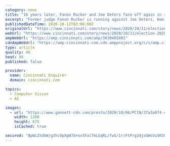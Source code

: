 ```yaml
---
category: news
title: "16 years later, Fanon Rucker and Joe Deters face off again in race for Hamilton County prosecutor"
excerpt: "Former judge Fanon Rucker is running against Joe Deters, Hamilton County's longest-serving prosecutor -- a repeat of the 2004 race."
publishedDateTime: 2020-10-12T02:06:00Z
originalUrl: "https://www.cincinnati.com/story/news/2020/10/11/election-2020-rucker-deters-face-off-in-race-prosecutor/3630401001/"
webUrl: "https://www.cincinnati.com/story/news/2020/10/11/election-2020-rucker-deters-face-off-in-race-prosecutor/3630401001/"
ampWebUrl: "https://amp.cincinnati.com/amp/3630401001"
cdnAmpWebUrl: "https://amp-cincinnati-com.cdn.ampproject.org/c/s/amp.cincinnati.com/amp/3630401001"
type: article
quality: 46
heat: 46
published: false

provider:
  name: Cincinnati Enquirer
  domain: cincinnati.com

topics:
  - Computer Vision
  - AI

images:
  - url: "https://www.gannett-cdn.com/presto/2020/10/06/PCIN/37a3a974-c0f0-49c4-aa25-2d06da158cd1-Deters_Rucker_photo.png?auto=webp&crop=1079,607,x0,y15&format=pjpg&width=1200"
    width: 1200
    height: 675
    isCached: true

secured: "BpWiZtdbW/g3hc9pXgW7d+ov5Fal7mLGqRL/fwS/1r/FtPrg3djoGWsVuSKS0JFX67KAZGkRxF7i72OHMJs5tN564WTb3hJMTzJU5TQfbY8lLZfTDuTvt8cKl/pgiZj935WkRDujvcPDbHcLrfagQCxrV6fqSO4iSY6jSkUZgwgvPEd/7YJzchwGdMV0j5YaOAAnKhAoU8x3xeF9+ui1ogbJNx+/Bh20hCqpQDvPa8ZCGI00IKpJx6GZbJMBdgyJGzijTbXiDJjC+kuCcY1CHgUAteq1Ie0Wxur07jwMSzcZKpVclEfaKRTNM+tCEdr3UWCEtRPxnwAkYsYlCrcHsXzgK2oid+3WIOSaAcxygj0=;88fiLVs4H546zFW+773mNA=="
---
```


